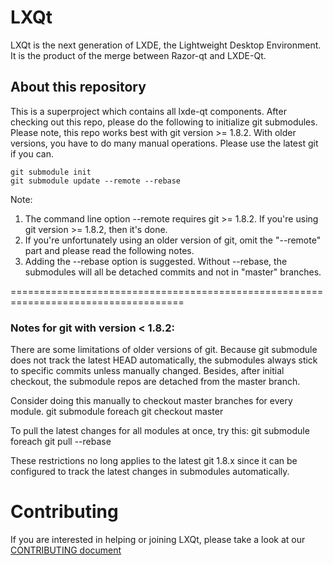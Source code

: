 LXQt
====

LXQt is the next generation of LXDE, the Lightweight Desktop Environment. It is the product of the
merge between Razor-qt and LXDE-Qt.


## About this repository
This is a superproject which contains all lxde-qt components.
After checking out this repo, please do the following to initialize git submodules.
Please note, this repo works best with git version >= 1.8.2.
With older versions, you have to do many manual operations. Please use the latest git if you can.

    git submodule init
    git submodule update --remote --rebase

Note:

1. The command line option --remote requires git >= 1.8.2. If you're using git version >= 1.8.2, then it's done.
1. If you're unfortunately using an older version of git, omit the "--remote" part and please read the following notes.
1. Adding the --rebase option is suggested. Without --rebase, the submodules will all be detached commits and not in "master" branches.

====================================================================================

### Notes for git with version < 1.8.2:

There are some limitations of older versions of git.
Because git submodule does not track the latest HEAD automatically, the submodules always stick to specific commits
unless manually changed. Besides, after initial checkout, the submodule repos are detached from the master branch.

Consider doing this manually to checkout master branches for every module.
    git submodule foreach git checkout master

To pull the latest changes for all modules at once, try this:
    git submodule foreach git pull --rebase

These restrictions no long applies to the latest git 1.8.x since it can be configured to track the latest changes in
submodules automatically.


Contributing
============

If you are interested in helping or joining LXQt, please take a look at our
[CONTRIBUTING document](https://github.com/lxde/lxqt/blob/master/CONTRIBUTING.md)
